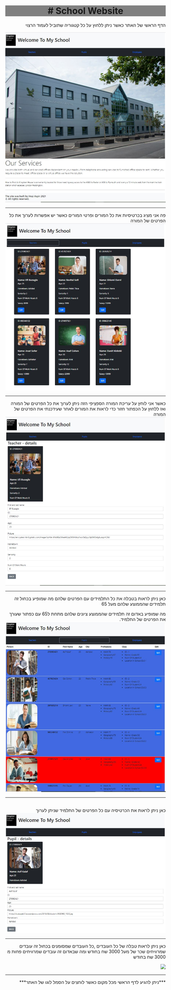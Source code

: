 
<div style='container'>
<h1 style="background-color:grey;text-align: center"># School Website</h1>
<div dir="rtl">
 הדף הראשי של האתר כאשר ניתן ללחוץ על כל קטגוריה שתוביל לעמוד הרצוי </p>
<img src="./src/app/IMGS/main.jpg"/><hr>
פה אני מציג בכרטיסיות את כל המורים ופרטי המורים כאשר יש אפשרות לערוך את כל הפרטים של המורה
<img src="./src/app/IMGS/teacher-tab.jpg"/><hr>
כאשר אני לוחץ על עריכת המורה הספציפי הזה ניתן לערוך את כל הפרטים של המורה ואז ללחוץ על הכפתור חזור כדי לראות את המורים לאחר שעידכנתי את הפרטים של המורה
<img src="./src/app/IMGS/editeacher-tab.jpg"/><hr>
<p>כאן ניתן לראות בטבלה את כל התלמידים עם הפרטים שלהם מה שמופיע בכחול זה תלמידים שהממוצע שלהם מעל  65 </p>
מה שמופיע באדום זה תלמידים שהממוצע ציונים שלהם מתחת ל65 עם כפתור שעורך את הפרטים של התלמיד.
<img src="./src/app/IMGS/pupils-tab.jpg"/><hr><br>
כאן ניתן לראות את הכרטיסיה עם כל הפרטים של התלמיד שניתן לערוך
<img src="./src/app/IMGS/editpupil-tab.jpg"/><hr>
כאן ניתן לראות טבלה של כל העובדים ,כל העובדים שמסומנים בכחול זה עובדים שמרוויחים שכר של מעל 3000 שח בחודש ומה שבאדום זה עובדים שמרוויחים פחות מ 3000 שח בחודש

<img src="./src/app/IMGS/clickhome.jpg"/><hr>
<p>***ניתן להגיע לדף הראשי מכל מקום כאשר לוחצים על הסמל לוגו של האתר***</p>
</div>
</div>








